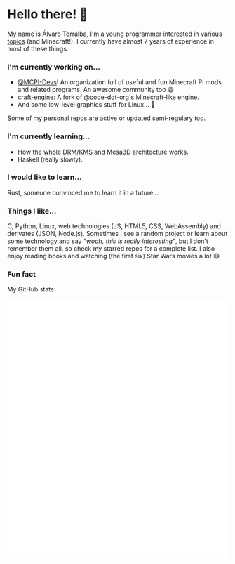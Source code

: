 # Hello there! 👋
My name is Álvaro Torralba, I'm a young programmer interested in [various topics](#things-i-like) (and Minecraft!). I currently have almost 7 years of experience in most of these things.

### I'm currently working on...
 + [@MCPI-Devs](https://github.com/MCPI-Devs)! An organization full of useful and fun Minecraft Pi mods and related programs. An awesome community too 😄
 + [craft-engine](https://github.com/craft-devs/craft-engine): A fork of [@code-dot-org](https://github.com/code-dot-org)'s Minecraft-like engine.
 + And some low-level graphics stuff for Linux... :eyes:

Some of my personal repos are active or updated semi-regulary too.

### I'm currently learning...
 + How the whole [DRM/KMS](https://en.wikipedia.org/wiki/Direct_Rendering_Manager) and [Mesa3D](https://gitlab.freedesktop.org/mesa/mesa) architecture works.
 + Haskell (really slowly).

### I would like to learn...
Rust, someone convinced me to learn it in a future...

### Things I like...
C, Python, Linux, web technologies (JS, HTML5, CSS, WebAssembly) and derivates (JSON, Node.js). Sometimes I see a random project or learn about some technology and say _"woah, this is really interesting"_, but I don't remember them all, so check my starred repos for a complete list. I also enjoy reading books and watching (the first six) Star Wars movies a lot :smile:

### Fun fact
My GitHub stats:

![](https://raw.githubusercontent.com/Alvarito050506/github-stats/master/generated/overview.svg)
![](https://raw.githubusercontent.com/Alvarito050506/github-stats/master/generated/languages.svg)
